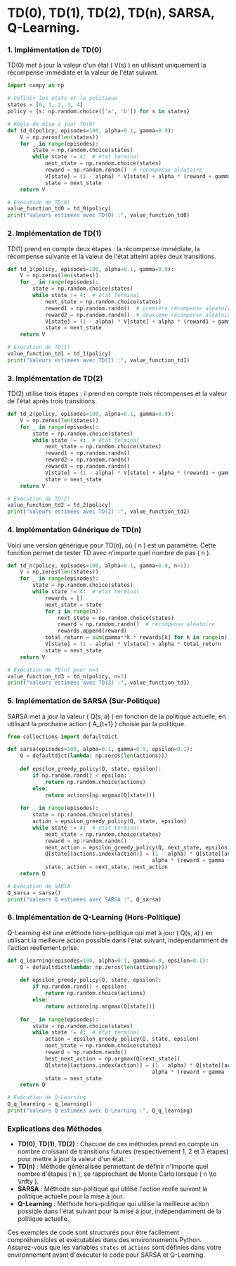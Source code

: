 # TD(0), TD(1), TD(2), TD(n), SARSA, Q-Learning.

### 1. Implémentation de TD(0)

TD(0) met à jour la valeur d'un état \( V(s) \) en utilisant uniquement la récompense immédiate et la valeur de l'état suivant.

```python
import numpy as np

# Définir les états et la politique
states = [0, 1, 2, 3, 4]
policy = {s: np.random.choice(['a', 'b']) for s in states}

# Règle de mise à jour TD(0)
def td_0(policy, episodes=100, alpha=0.1, gamma=0.9):
    V = np.zeros(len(states))
    for _ in range(episodes):
        state = np.random.choice(states)
        while state != 4:  # état terminal
            next_state = np.random.choice(states)
            reward = np.random.randn()  # récompense aléatoire
            V[state] = (1 - alpha) * V[state] + alpha * (reward + gamma * V[next_state])
            state = next_state
    return V

# Exécution de TD(0)
value_function_td0 = td_0(policy)
print("Valeurs estimées avec TD(0) :", value_function_td0)
```

### 2. Implémentation de TD(1)

TD(1) prend en compte deux étapes : la récompense immédiate, la récompense suivante et la valeur de l'état atteint après deux transitions.

```python
def td_1(policy, episodes=100, alpha=0.1, gamma=0.9):
    V = np.zeros(len(states))
    for _ in range(episodes):
        state = np.random.choice(states)
        while state != 4:  # état terminal
            next_state = np.random.choice(states)
            reward1 = np.random.randn()  # première récompense aléatoire
            reward2 = np.random.randn()  # deuxième récompense aléatoire
            V[state] = (1 - alpha) * V[state] + alpha * (reward1 + gamma * reward2 + gamma**2 * V[next_state])
            state = next_state
    return V

# Exécution de TD(1)
value_function_td1 = td_1(policy)
print("Valeurs estimées avec TD(1) :", value_function_td1)
```

### 3. Implémentation de TD(2)

TD(2) utilise trois étapes : il prend en compte trois récompenses et la valeur de l'état après trois transitions.

```python
def td_2(policy, episodes=100, alpha=0.1, gamma=0.9):
    V = np.zeros(len(states))
    for _ in range(episodes):
        state = np.random.choice(states)
        while state != 4:  # état terminal
            next_state = np.random.choice(states)
            reward1 = np.random.randn()
            reward2 = np.random.randn()
            reward3 = np.random.randn()
            V[state] = (1 - alpha) * V[state] + alpha * (reward1 + gamma * reward2 + gamma**2 * reward3 + gamma**3 * V[next_state])
            state = next_state
    return V

# Exécution de TD(2)
value_function_td2 = td_2(policy)
print("Valeurs estimées avec TD(2) :", value_function_td2)
```

### 4. Implémentation Générique de TD(n)

Voici une version générique pour TD(n), où \( n \) est un paramètre. Cette fonction permet de tester TD avec n'importe quel nombre de pas \( n \).

```python
def td_n(policy, episodes=100, alpha=0.1, gamma=0.9, n=1):
    V = np.zeros(len(states))
    for _ in range(episodes):
        state = np.random.choice(states)
        while state != 4:  # état terminal
            rewards = []
            next_state = state
            for i in range(n):
                next_state = np.random.choice(states)
                reward = np.random.randn()  # récompense aléatoire
                rewards.append(reward)
            total_return = sum(gamma**k * rewards[k] for k in range(n)) + gamma**n * V[next_state]
            V[state] = (1 - alpha) * V[state] + alpha * total_return
            state = next_state
    return V

# Exécution de TD(n) pour n=3
value_function_td3 = td_n(policy, n=3)
print("Valeurs estimées avec TD(3) :", value_function_td3)
```

### 5. Implémentation de SARSA (Sur-Politique)

SARSA met à jour la valeur \( Q(s, a) \) en fonction de la politique actuelle, en utilisant la prochaine action \( A_{t+1} \) choisie par la politique.

```python
from collections import defaultdict

def sarsa(episodes=100, alpha=0.1, gamma=0.9, epsilon=0.1):
    Q = defaultdict(lambda: np.zeros(len(actions)))
    
    def epsilon_greedy_policy(Q, state, epsilon):
        if np.random.rand() < epsilon:
            return np.random.choice(actions)
        else:
            return actions[np.argmax(Q[state])]
    
    for _ in range(episodes):
        state = np.random.choice(states)
        action = epsilon_greedy_policy(Q, state, epsilon)
        while state != 4:  # état terminal
            next_state = np.random.choice(states)
            reward = np.random.randn()
            next_action = epsilon_greedy_policy(Q, next_state, epsilon)
            Q[state][actions.index(action)] = (1 - alpha) * Q[state][actions.index(action)] + \
                                              alpha * (reward + gamma * Q[next_state][actions.index(next_action)])
            state, action = next_state, next_action
    return Q

# Exécution de SARSA
Q_sarsa = sarsa()
print("Valeurs Q estimées avec SARSA :", Q_sarsa)
```

### 6. Implémentation de Q-Learning (Hors-Politique)

Q-Learning est une méthode hors-politique qui met à jour \( Q(s, a) \) en utilisant la meilleure action possible dans l'état suivant, indépendamment de l'action réellement prise.

```python
def q_learning(episodes=100, alpha=0.1, gamma=0.9, epsilon=0.1):
    Q = defaultdict(lambda: np.zeros(len(actions)))
    
    def epsilon_greedy_policy(Q, state, epsilon):
        if np.random.rand() < epsilon:
            return np.random.choice(actions)
        else:
            return actions[np.argmax(Q[state])]
    
    for _ in range(episodes):
        state = np.random.choice(states)
        while state != 4:  # état terminal
            action = epsilon_greedy_policy(Q, state, epsilon)
            next_state = np.random.choice(states)
            reward = np.random.randn()
            best_next_action = np.argmax(Q[next_state])
            Q[state][actions.index(action)] = (1 - alpha) * Q[state][actions.index(action)] + \
                                              alpha * (reward + gamma * Q[next_state][best_next_action])
            state = next_state
    return Q

# Exécution de Q-Learning
Q_q_learning = q_learning()
print("Valeurs Q estimées avec Q-Learning :", Q_q_learning)
```

### Explications des Méthodes

- **TD(0)**, **TD(1)**, **TD(2)** : Chacune de ces méthodes prend en compte un nombre croissant de transitions futures (respectivement 1, 2 et 3 étapes) pour mettre à jour la valeur d'un état.
- **TD(n)** : Méthode généralisée permettant de définir n'importe quel nombre d'étapes \( n \), se rapprochant de Monte Carlo lorsque \( n \to \infty \).
- **SARSA** : Méthode sur-politique qui utilise l'action réelle suivant la politique actuelle pour la mise à jour.
- **Q-Learning** : Méthode hors-politique qui utilise la meilleure action possible dans l'état suivant pour la mise à jour, indépendamment de la politique actuelle.

Ces exemples de code sont structurés pour être facilement compréhensibles et exécutables dans des environnements Python. Assurez-vous que les variables `states` et `actions` sont définies dans votre environnement avant d'exécuter le code pour SARSA et Q-Learning.
